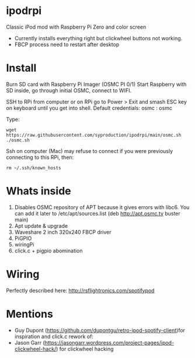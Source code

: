 # ipodrpi
Classic iPod mod with Raspberry Pi Zero and color screen

- Currently installs everything right but clickwheel buttons not working. 
- FBCP process need to restart after desktop


# Install

Burn SD card with Raspberry Pi Imager (OSMC PI 0/1) 
Start Raspberry with SD inside, go through initial OSMC, connect to WIFI.

SSH to RPi from computer or on RPi go to Power > Exit and smash ESC key on keyboard until you get into shell.
Default credentials: osmc : osmc

Type:
```
wget https://raw.githubusercontent.com/syproduction/ipodrpi/main/osmc.sh
./osmc.sh
```
Ssh on computer (Mac) may refuse to connect if you were previously connecting to this RPi, then:
```
rm ~/.ssh/known_hosts
```
# Whats inside
1. Disables OSMC repository of APT because it gives errors with libc6. You can add it later to /etc/apt/sources.list (deb http://apt.osmc.tv buster main)
2. Apt update & upgrade
3. Waveshare 2 inch 320x240 FBCP driver 
4. PiGPIO
5. wiringPi
6. click.c + pigpio abomination

# Wiring
Perfectly described here: http://rsflightronics.com/spotifypod

# Mentions
- Guy Dupont (https://github.com/dupontgu/retro-ipod-spotify-client)for inspiration and click.c rework of:
- Jason Garr (https://jasongarr.wordpress.com/project-pages/ipod-clickwheel-hack/) for clickwheel hacking

